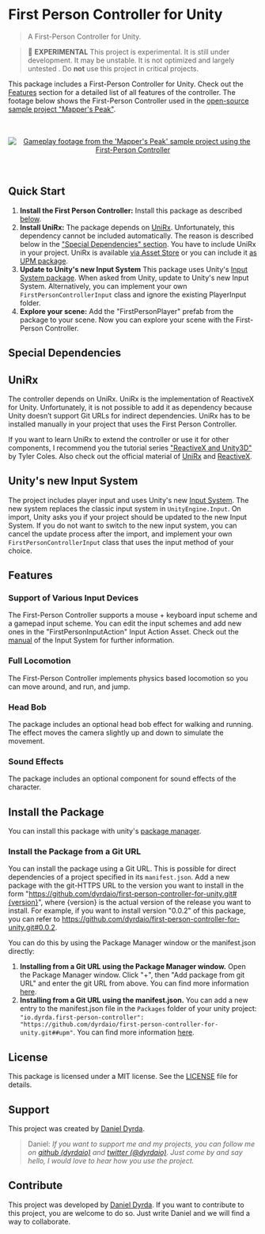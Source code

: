# First Person Controller for Unity

> A First-Person Controller for Unity.

> 🧪 **EXPERIMENTAL** This project is experimental. It is still under development. It may be unstable. It is not optimized and largely untested . Do **not** use this project in critical projects.

This package includes a First-Person Controller for Unity. Check out the [Features](#features) section for a detailed list of all features of the controller. The footage below shows the First-Person Controller used in the [open-source sample project "Mapper's Peak"](https://github.com/dyrdaio/mappers-peak).

<p align=center>
    <br>
    <br>
    <a href="./README.md">
        <img src="./Media/first_person_controller_github_preview.gif" alt="Gameplay footage from the 'Mapper's Peak' sample project using the First-Person Controller"/>
    </a>
    <br>
    <br>
    <br>
</p>

## Quick Start

1. **Install the First Person Controller:** Install this package as described [below](#install-the-package).
2. **Install UniRx:** The package depends on [UniRx](https://github.com/neuecc/UniRx). Unfortunately, this dependency cannot be included automatically. The reason is described below in the ["Special Dependencies" section](#unirx). You have to include UniRx in your project. UniRx is available [via Asset Store](https://assetstore.unity.com/packages/tools/integration/unirx-reactive-extensions-for-unity-17276) or you can include it [as UPM package](https://github.com/neuecc/UniRx#upm-package).
3. **Update to Unity's new Input System** This package uses Unity's [Input System package](https://docs.unity3d.com/2020.2/Documentation/Manual/com.unity.inputsystem.html). When asked from Unity, update to Unity's new Input System. Alternatively, you can implement your own ```FirstPersonControllerInput``` class and ignore the existing PlayerInput folder.
4. **Explore your scene:** Add the "FirstPersonPlayer" prefab from the package to your scene. Now you can explore your scene with the First-Person Controller.

## Special Dependencies

## UniRx

The controller depends on UniRx. UniRx is the implementation of ReactiveX for Unity. Unfortunately, it is not possible to add it as dependency because Unity doesn’t support Git URLs for indirect dependencies. UniRx has to be installed manually in your project that uses the First Person Controller.

If you want to learn UniRx to extend the controller or use it for other components, I recommend you the tutorial series ["ReactiveX and Unity3D"](https://ornithoptergames.com/reactiverx-in-unity3d-part-1/) by Tyler Coles. Also check out the official material of [UniRx](https://github.com/neuecc/UniRx) and [ReactiveX](http://reactivex.io/).

## Unity's new Input System

The project includes player input and uses Unity's new [Input System](https://docs.unity3d.com/2020.2/Documentation/Manual/com.unity.inputsystem.html). The new system replaces the classic input system in ```UnityEngine.Input```. On import, Unity asks you if your project should be updated to the new Input System. If you do not want to switch to the new input system, you can cancel the update process after the import, and implement your own ```FirstPersonControllerInput``` class that uses the input method of your choice.

## Features

### Support of Various Input Devices

The First-Person Controller supports a mouse + keyboard input scheme and a gamepad input scheme. You can edit the input schemes and add new ones in the "FirstPersonInputAction" Input Action Asset. Check out the [manual](https://docs.unity3d.com/2020.2/Documentation/Manual/com.unity.inputsystem.html) of the Input System for further information.

### Full Locomotion

The First-Person Controller implements physics based locomotion so you can move around, and run, and jump.

### Head Bob

The package includes an optional head bob effect for walking and running. The effect moves the camera slightly up and down to simulate the movement.

### Sound Effects

The package includes an optional component for sound effects of the character.

## Install the Package

You can install this package with unity's [package manager](https://docs.unity3d.com/Manual/PackagesList.html).

### Install the Package from a Git URL

You can install the package using a Git URL. This is possible for direct dependencies of a project specified in its ```manifest.json```. Add a new package with the git-HTTPS URL to the version you want to install in the form "https://github.com/dyrdaio/first-person-controller-for-unity.git#{version}", where {version} is the actual version of the release you want to install. For example, if you want to install version "0.0.2" of this package, you can refer to https://github.com/dyrdaio/first-person-controller-for-unity.git#0.0.2.

You can do this by using the Package Manager window or the manifest.json directly:

1. **Installing from a Git URL using the Package Manager window.** Open the Package Manager window. Click "+", then "Add package from git URL" and enter the git URL from above. You can find more information [here](https://docs.unity3d.com/Manual/upm-ui-giturl.html).
2. **Installing from a Git URL using the manifest.json.** You can add a new entry to the manifest.json file in the ``Packages`` folder of your unity project: ```"io.dyrda.first-person-controller": "https://github.com/dyrdaio/first-person-controller-for-unity.git##upm"```. You can find more information [here](https://docs.unity3d.com/Manual/upm-git.html).

## License

This package is licensed under a MIT license. See the [LICENSE](/LICENSE) file for details.

## Support

This project was created by [Daniel Dyrda](https://dyrda.io).

> Daniel: _If you want to support me and my projects, you can follow me on [github (dyrdaio)](https://github.com/dyrdaio) and [twitter (@dyrdaio)](https://twitter.com/dyrdaio). Just come by and say hello, I would love to hear how you use the project._

## Contribute

This project was developed by [Daniel Dyrda](https://dyrda.io). If you want to contribute to this project, you are welcome to do so. Just write Daniel and we will find a way to collaborate.
